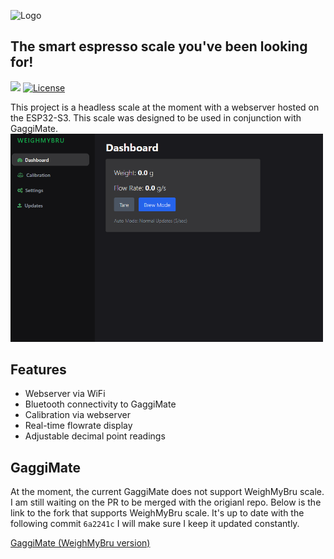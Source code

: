 
![Logo](<img src="docs/assets/dashboard.png" alt="WeighMyBru Dashboard" width="500" height="500"/>)


## The smart espresso scale you've been looking for!

[![](https://dcbadge.limes.pink/api/server/56zXh2gB)](https://discord.gg/56zXh2gB)
[![License](https://img.shields.io/badge/License-CC%20BY--NC--SA%204.0-lightgrey.svg?style=for-the-badge)](LICENSE)

This project is a headless scale at the moment with a webserver hosted on the ESP32-S3.
This scale was designed to be used in conjunction with GaggiMate.
<img src="docs/assets/dashboard.png" alt="WeighMyBru Dashboard" width="500" />


## Features

- Webserver via WiFi
- Bluetooth connectivity to GaggiMate
- Calibration via webserver
- Real-time flowrate display
- Adjustable decimal point readings
## GaggiMate

At the moment, the current GaggiMate does not support WeighMyBru scale. I am still waiting on the PR to be merged with the origianl repo. Below is the link to the fork that supports WeighMyBru scale. It's up to date with the following commit `6a2241c`
I will make sure I keep it updated constantly.

[GaggiMate (WeighMyBru version)](https://github.com/031devstudios/gaggimate)

